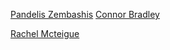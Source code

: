 [Pandelis Zembashis](http://twitter.com/pandelisz)
[Connor Bradley](http://www.google.com)

[Rachel Mcteigue](https://github.com/HackNewbieBCU)
